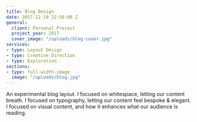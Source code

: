 ```yaml
---
title: Blog Design
date: 2017-12-10 22:56:00 Z
general:
  client: Personal Project
  project_year: 2017
  cover_image: "/uploads/blog-cover.jpg"
services:
- type: Layout Design
- type: Creative Direction
- type: Exploration
sections:
- type: full-width-image
  image: "/uploads/blog.jpg"
---
```


An experimental blog layout. I focused on whitespace, letting our content breath. I focused on typography, letting our content feel bespoke & elegant. I focused on visual content, and how it enhances what our audience is reading.